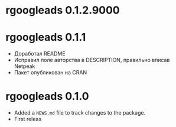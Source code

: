 # rgoogleads 0.1.2.9000

# rgoogleads 0.1.1

* Доработал README
* Исправил поле авторства в DESCRIPTION, правильно вписав Netpeak
* Пакет опубликован на CRAN

# rgoogleads 0.1.0

* Added a `NEWS.md` file to track changes to the package.
* First releas
